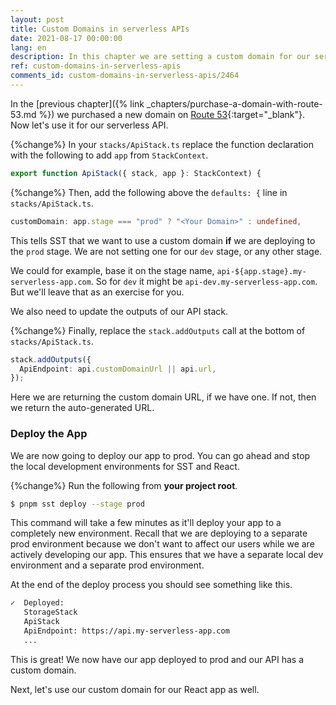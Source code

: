 ```yaml
---
layout: post
title: Custom Domains in serverless APIs
date: 2021-08-17 00:00:00
lang: en
description: In this chapter we are setting a custom domain for our serverless API on AWS. We are using the SST Api construct to configure the custom domain.
ref: custom-domains-in-serverless-apis
comments_id: custom-domains-in-serverless-apis/2464
---
```


In the [previous chapter]({% link _chapters/purchase-a-domain-with-route-53.md %}) we purchased a new domain on [Route 53](https://aws.amazon.com/route53/){:target="_blank"}. Now let's use it for our serverless API.

{%change%} In your `stacks/ApiStack.ts` replace the function declaration with the following to add `app` from `StackContext`.

```typescript
export function ApiStack({ stack, app }: StackContext) {
```

{%change%} Then, add the following above the `defaults: {` line in `stacks/ApiStack.ts`.

```typescript
customDomain: app.stage === "prod" ? "<Your Domain>" : undefined,
```

This tells SST that we want to use a custom domain **if** we are deploying to the `prod` stage. We are not setting one for our `dev` stage, or any other stage.

We could for example, base it on the stage name, `api-${app.stage}.my-serverless-app.com`. So for `dev` it might be `api-dev.my-serverless-app.com`. But we'll leave that as an exercise for you.

We also need to update the outputs of our API stack.

{%change%} Finally, replace the `stack.addOutputs` call at the bottom of `stacks/ApiStack.ts`.

```typescript
stack.addOutputs({
  ApiEndpoint: api.customDomainUrl || api.url,
});
```

Here we are returning the custom domain URL, if we have one. If not, then we return the auto-generated URL.

### Deploy the App

We are now going to deploy our app to prod. You can go ahead and stop the local development environments for SST and React.

{%change%} Run the following from **your project root**.

```bash
$ pnpm sst deploy --stage prod
```

This command will take a few minutes as it'll deploy your app to a completely new environment. Recall that we are deploying to a separate prod environment because we don't want to affect our users while we are actively developing our app. This ensures that we have a separate local dev environment and a separate prod environment.

At the end of the deploy process you should see something like this.

```bash
✓  Deployed:
   StorageStack
   ApiStack
   ApiEndpoint: https://api.my-serverless-app.com
   ...
```

This is great! We now have our app deployed to prod and our API has a custom domain.

Next, let's use our custom domain for our React app as well.
